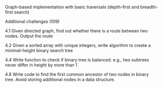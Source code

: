 Graph-based implementation with basic traversals (depth-first and breadth-first search)

Additional challenges (109)

4.1 Given directed graph, find out whether there is a route between two nodes.  Output the route

4.2 Given a sorted array with unique integers, write algorithm to create a minimal-height binary search tree

4.4 Write function to check if binary tree is balanced. e.g., two subtrees never differ in height by more than 1

4.8  Write code to find the first common ancestor of two nodes in binary tree.  Avoid storing additional nodes in a data structure.
